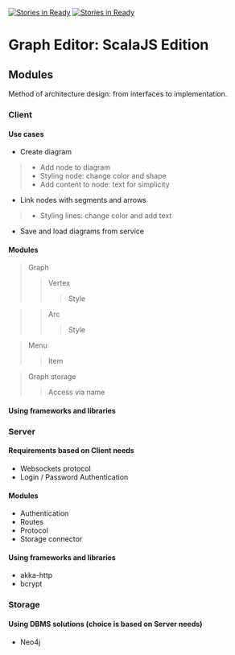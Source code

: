 [![Stories in Ready](https://badge.waffle.io/PauloHMattos/GraphEditor.png?label=ready&title=Ready)](https://waffle.io/PauloHMattos/GraphEditor)
[![Stories in Ready](https://badge.waffle.io/codingcrystal/graphEditor.png?label=ready&title=Ready)](https://waffle.io/codingcrystal/graphEditor)
# Graph Editor: ScalaJS Edition

## Modules

Method of architecture design: from interfaces to
implementation.

### Client

#### Use cases

* Create diagram

> * Add node to diagram
> * Styling node: change color and shape
> * Add content to node: text for simplicity

* Link nodes with segments and arrows
> * Styling lines: change color and add text

* Save and load diagrams from service

#### Modules

> Graph
> > Vertex
> > > Style

> > Arc
> > > Style

> Menu
> > Item

> Graph storage
> > Access via name

#### Using frameworks and libraries

### Server

#### Requirements based on Client needs

* Websockets protocol
* Login / Password Authentication

#### Modules

* Authentication
* Routes
* Protocol
* Storage connector

#### Using frameworks and libraries

* akka-http
* bcrypt

### Storage

#### Using DBMS solutions (choice is based on Server needs)

* Neo4j